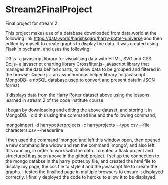 # Stream2FinalProject
Final project for stream 2

This project makes use of a database downloaded from data.world at the following link https://data.world/harishkgarg/harry-potter-universe
and then edited by myself to create graphs to display the data. It was created using Flask in pycharm, and uses the following;

D3.js- a javascript library for visualising data with HTML, SVG and CSS
Dc.js- a javascript charting library
Crossfilter.js- javascript library that manages the data behind charts, to allow data to be grouped and filtered in the browser
Queue.js- an asynchronous helper library for javascript
MongoDB- a noSQL database used to convert and present data in JSON format

It displays data from the Harry Potter dataset above using the lessons learned in stream 2 of the code institute course.

I began by downloading and editing the above dataset, and storing it in MongoDB. I did this using the command line and the following command;

mongoimport -d harrypotterprojects -c harryprojects --type csv --file characters.csv --headerline

I then used the command 'mongod'and left this window open, then opened a new command line widow and ran the command 'mongo', and also left this running, in order to work with the data. I created a flask project and structured it as seen above in the github project. I set up the connection to the mongo databse in the harry_potter.py file, and created the html file to display my page, the css file to style it and the javascript file to create the graphs. I tested the finsihed page in multiple browsers to ensure it displayed correctly. I finally deployed the code to heroku to allow it to be displayed. 
